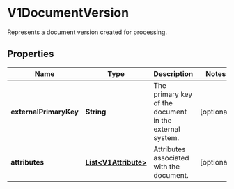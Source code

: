 

# V1DocumentVersion

Represents a document version created for processing.
## Properties

Name | Type | Description | Notes
------------ | ------------- | ------------- | -------------
**externalPrimaryKey** | **String** | The primary key of the document in the external system. |  [optional]
**attributes** | [**List&lt;V1Attribute&gt;**](V1Attribute.md) | Attributes associated with the document. |  [optional]




